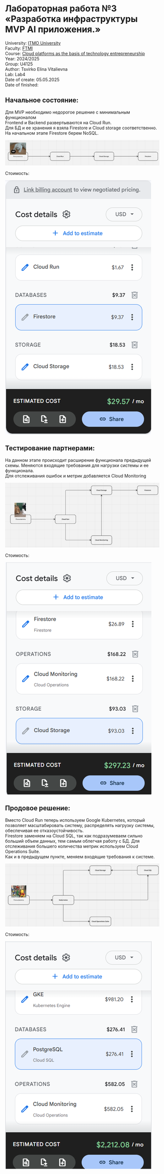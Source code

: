 # Лабораторная работа №3 «Разработка инфраструктуры MVP AI приложения.»  
University: [ITMO University](https://itmo.ru/ru/)  
Faculty: [FTMI](https://itmo.ru/ru/viewfaculty/87/fakultet_tehnologicheskogo_menedzhmenta_i_innovaciy.htm)  
Course: [Cloud platforms as the basis of technology entrepreneurship](https://itmo-ict-faculty.github.io/cloud-platforms-as-the-basis-of-technology-entrepreneurship/)  
Year: 2024/2025  
Group: U4125  
Author: Tsvirko Elina Vitalievna  
Lab: Lab4  
Date of create: 05.05.2025  
Date of finished:    
## Начальное состояние:  
Для MVP необходимо недорогое решение с минимальным функционалом    
Frontend и Backend развертываются на Cloud Run.  
Для БД и ее хранения я взяла Firestore и Cloud storage соответственно. На начальном этапе Firestore берем NoSQL.   
  
![1](/img/4.1.1.png)  
  
Стоимость:  

![1](/img/4.1.png)    
  
## Тестирование партнерами:  
На данном этапе происходит расширение функционала предыдущей схемы. Меняются входящие требования для нагрузки системы и ее функционала.  
Для отслеживания ошибок и метрик добавляется Cloud Monitoring   
  
  
![1](/img/4.2.2.png)  
  
Стоимость:  

![1](/img/4.2.png)    
  
## Продовое решение:    
Вместо Cloud Run теперь используем Google Kubernetes, который позволяет масштабировать систему, распределять нагрузку системы, обеспечивая ее отказоустойчивость.  
Firestore заменяем на Cloud SQL, так как подразумеваем сильно больший объем данных, тем самым облегчая работу с БД. Для отслеживания большего количества метрик используем Cloud Operations Suite.  
Как и в предыдущем пункте, меняем входящие требования к системе.    
  
![1](/img/4.3.3.png)  
  
Стоимость:  

![1](/img/4.3.png)
